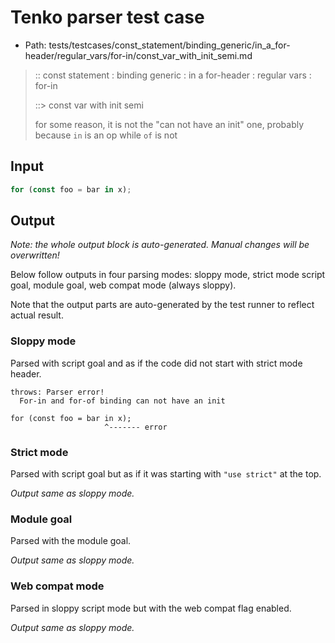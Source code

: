 # Tenko parser test case

- Path: tests/testcases/const_statement/binding_generic/in_a_for-header/regular_vars/for-in/const_var_with_init_semi.md

> :: const statement : binding generic : in a for-header : regular vars : for-in
>
> ::> const var with init semi
>
> for some reason, it is not the "can not have an init" one, probably because `in` is an op while `of` is not

## Input

`````js
for (const foo = bar in x);
`````

## Output

_Note: the whole output block is auto-generated. Manual changes will be overwritten!_

Below follow outputs in four parsing modes: sloppy mode, strict mode script goal, module goal, web compat mode (always sloppy).

Note that the output parts are auto-generated by the test runner to reflect actual result.

### Sloppy mode

Parsed with script goal and as if the code did not start with strict mode header.

`````
throws: Parser error!
  For-in and for-of binding can not have an init

for (const foo = bar in x);
                     ^------- error
`````

### Strict mode

Parsed with script goal but as if it was starting with `"use strict"` at the top.

_Output same as sloppy mode._

### Module goal

Parsed with the module goal.

_Output same as sloppy mode._

### Web compat mode

Parsed in sloppy script mode but with the web compat flag enabled.

_Output same as sloppy mode._
